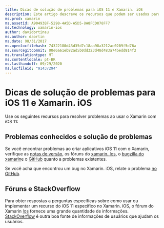 ```yaml
---
title: Dicas de solução de problemas para iOS 11 e Xamarin. iOS
description: Este artigo descreve os recursos que podem ser usados para solucionar problemas ao desenvolver aplicativos Xamarin. iOS. Ele aborda relatórios de bugs, notas de versão, blog de versões do Xamarin e opções de suporte.
ms.prod: xamarin
ms.assetid: A90493BF-5298-4A5D-A5D5-8A8FCD078FF7
ms.technology: xamarin-ios
author: davidortinau
ms.author: daortin
ms.date: 08/31/2017
ms.openlocfilehash: 74322180d43d35d7c18aa98a3212ac0209f5d76a
ms.sourcegitcommit: 00e6a61eb82ad5b0dd323d48d483a74bedd814f2
ms.translationtype: MT
ms.contentlocale: pt-BR
ms.lasthandoff: 09/29/2020
ms.locfileid: "91437294"
---
```

# <a name="troubleshooting-tips-for-ios-11-and-xamarinios"></a>Dicas de solução de problemas para iOS 11 e Xamarin. iOS

Use os seguintes recursos para resolver problemas ao usar o Xamarin com iOS 11:

## <a name="known-issues-and-troubleshooting"></a>Problemas conhecidos e solução de problemas

Se você encontrar problemas ao criar aplicativos iOS 11 com o Xamarin, verifique as [notas de versão](/xamarin/ios/release-notes/), os fóruns do [xamarin. Ios](https://forums.xamarin.com/categories/ios), o [bugzilla do xamarin](https://bugzilla.xamarin.com/query.cgi?product=iOS)e o [GitHub](https://github.com/xamarin/xamarin-macios/issues) quanto a problemas existentes.

Se você acha que encontrou um bug no Xamarin. iOS, relate o problema [no GitHub](https://github.com/xamarin/xamarin-macios/issues).

## <a name="forums-and-stackoverflow"></a>Fóruns e StackOverflow

Para obter respostas a perguntas específicas sobre como usar ou implementar um recurso do iOS 11 específico no Xamarin. iOS, o fórum do Xamarin [Ios](https://forums.xamarin.com/categories/ios) fornece uma grande quantidade de informações. [StackOverflow](https://stackoverflow.com/search?tab=newest&q=xamarin) é outra boa fonte de informações de usuários que ajudam os usuários.
